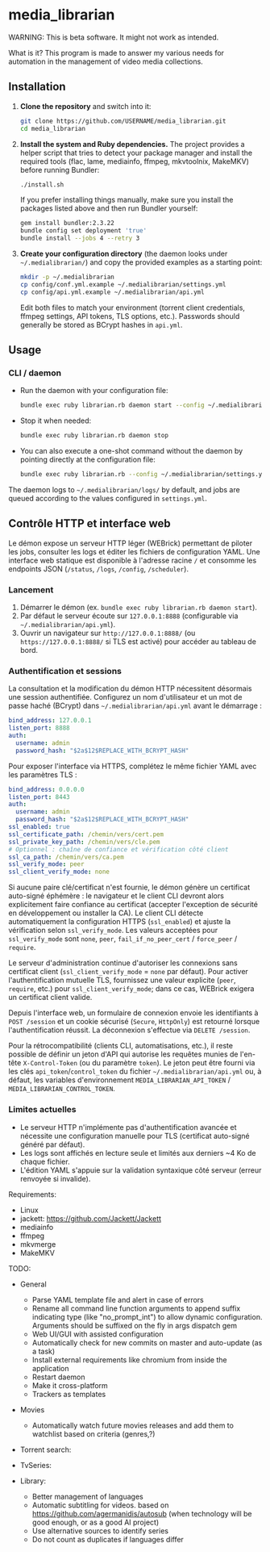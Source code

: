 # media_librarian

WARNING: This is beta software. It might not work as intended.

What is it?
This program is made to answer my various needs for automation in the management of video media collections.

## Installation

1. **Clone the repository** and switch into it:

   ```bash
   git clone https://github.com/USERNAME/media_librarian.git
   cd media_librarian
   ```

2. **Install the system and Ruby dependencies.** The project provides a helper script that tries to detect your package manager and install the required tools (flac, lame, mediainfo, ffmpeg, mkvtoolnix, MakeMKV) before running Bundler:

   ```bash
   ./install.sh
   ```

   If you prefer installing things manually, make sure you install the packages listed above and then run Bundler yourself:

   ```bash
   gem install bundler:2.3.22
   bundle config set deployment 'true'
   bundle install --jobs 4 --retry 3
   ```

3. **Create your configuration directory** (the daemon looks under `~/.medialibrarian/`) and copy the provided examples as a starting point:

   ```bash
   mkdir -p ~/.medialibrarian
   cp config/conf.yml.example ~/.medialibrarian/settings.yml
   cp config/api.yml.example ~/.medialibrarian/api.yml
   ```

   Edit both files to match your environment (torrent client credentials, ffmpeg settings, API tokens, TLS options, etc.). Passwords should generally be stored as BCrypt hashes in `api.yml`.

## Usage

### CLI / daemon

* Run the daemon with your configuration file:

  ```bash
  bundle exec ruby librarian.rb daemon start --config ~/.medialibrarian/settings.yml
  ```

* Stop it when needed:

  ```bash
  bundle exec ruby librarian.rb daemon stop
  ```

* You can also execute a one-shot command without the daemon by pointing directly at the configuration file:

  ```bash
  bundle exec ruby librarian.rb --config ~/.medialibrarian/settings.yml
  ```

The daemon logs to `~/.medialibrarian/logs/` by default, and jobs are queued according to the values configured in `settings.yml`.

## Contrôle HTTP et interface web

Le démon expose un serveur HTTP léger (WEBrick) permettant de piloter les jobs, consulter les logs et éditer les fichiers de configuration YAML. Une interface web statique est disponible à l'adresse racine `/` et consomme les endpoints JSON (`/status`, `/logs`, `/config`, `/scheduler`).

### Lancement

1. Démarrer le démon (ex. `bundle exec ruby librarian.rb daemon start`).
2. Par défaut le serveur écoute sur `127.0.0.1:8888` (configurable via `~/.medialibrarian/api.yml`).
3. Ouvrir un navigateur sur `http://127.0.0.1:8888/` (ou `https://127.0.0.1:8888/` si TLS est activé) pour accéder au tableau de bord.

### Authentification et sessions

La consultation et la modification du démon HTTP nécessitent désormais une session authentifiée. Configurez un nom d'utilisateur et un mot de passe haché (BCrypt) dans `~/.medialibrarian/api.yml` avant le démarrage :

```yaml
bind_address: 127.0.0.1
listen_port: 8888
auth:
  username: admin
  password_hash: "$2a$12$REPLACE_WITH_BCRYPT_HASH"
```

Pour exposer l'interface via HTTPS, complétez le même fichier YAML avec les paramètres TLS :

```yaml
bind_address: 0.0.0.0
listen_port: 8443
auth:
  username: admin
  password_hash: "$2a$12$REPLACE_WITH_BCRYPT_HASH"
ssl_enabled: true
ssl_certificate_path: /chemin/vers/cert.pem
ssl_private_key_path: /chemin/vers/cle.pem
# Optionnel : chaîne de confiance et vérification côté client
ssl_ca_path: /chemin/vers/ca.pem
ssl_verify_mode: peer
ssl_client_verify_mode: none
```

Si aucune paire clé/certificat n'est fournie, le démon génère un certificat auto-signé éphémère : le navigateur et le client CLI devront alors explicitement faire confiance au certificat (accepter l'exception de sécurité en développement ou installer la CA). Le client CLI détecte automatiquement la configuration HTTPS (`ssl_enabled`) et ajuste la vérification selon `ssl_verify_mode`. Les valeurs acceptées pour `ssl_verify_mode` sont `none`, `peer`, `fail_if_no_peer_cert` / `force_peer` / `require`.

Le serveur d'administration continue d'autoriser les connexions sans certificat client (`ssl_client_verify_mode` = `none` par défaut). Pour activer l'authentification mutuelle TLS, fournissez une valeur explicite (`peer`, `require`, etc.) pour `ssl_client_verify_mode`; dans ce cas, WEBrick exigera un certificat client valide.

Depuis l'interface web, un formulaire de connexion envoie les identifiants à `POST /session` et un cookie sécurisé (`Secure`, `HttpOnly`) est retourné lorsque l'authentification réussit. La déconnexion s'effectue via `DELETE /session`.

Pour la rétrocompatibilité (clients CLI, automatisations, etc.), il reste possible de définir un jeton d'API qui autorise les requêtes munies de l'en-tête `X-Control-Token` (ou du paramètre `token`). Le jeton peut être fourni via les clés `api_token`/`control_token` du fichier `~/.medialibrarian/api.yml` ou, à défaut, les variables d'environnement `MEDIA_LIBRARIAN_API_TOKEN` / `MEDIA_LIBRARIAN_CONTROL_TOKEN`.

### Limites actuelles

* Le serveur HTTP n'implémente pas d'authentification avancée et nécessite une configuration manuelle pour TLS (certificat auto-signé généré par défaut).
* Les logs sont affichés en lecture seule et limités aux derniers ~4 Ko de chaque fichier.
* L'édition YAML s'appuie sur la validation syntaxique côté serveur (erreur renvoyée si invalide).

Requirements:
* Linux
* jackett: https://github.com/Jackett/Jackett
* mediainfo
* ffmpeg
* mkvmerge
* MakeMKV

TODO:
* General
    * Parse YAML template file and alert in case of errors
    * Rename all command line function arguments to append suffix indicating type (like "no_prompt_int") to allow dynamic configuration. Arguments should be suffixed on the fly in args dispatch gem
    * Web UI/GUI with assisted configuration
    * Automatically check for new commits on master and auto-update (as a task)
    * Install external requirements like chromium from inside the application
    * Restart daemon
    * Make it cross-platform
    * Trackers as templates
    
* Movies
    * Automatically watch future movies releases and add them to watchlist based on criteria (genres,?)

* Torrent search:
    
* TvSeries:
    
* Library:
    * Better management of languages
    * Automatic subtitling for videos. based on https://github.com/agermanidis/autosub (when technology will be good enough, or as a good AI project)
    * Use alternative sources to identify series
    * Do not count as duplicates if languages differ